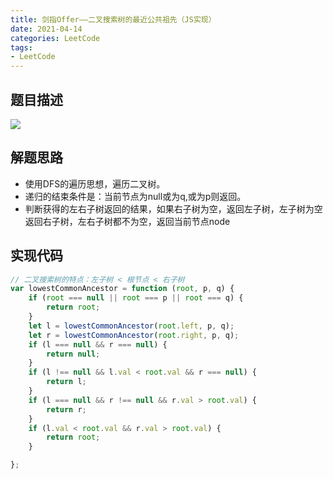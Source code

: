 ```yaml
---
title: 剑指Offer——二叉搜索树的最近公共祖先（JS实现）
date: 2021-04-14
categories: LeetCode
tags: 
- LeetCode
---
```

## 题目描述
![](https://img-blog.csdnimg.cn/img_convert/545c2aa0bd97eab3bd16648be84aacff.png)

## 解题思路
* 使用DFS的遍历思想，遍历二叉树。
* 递归的结束条件是：当前节点为null或为q,或为p则返回。
* 判断获得的左右子树返回的结果，如果右子树为空，返回左子树，左子树为空返回右子树，左右子树都不为空，返回当前节点node

## 实现代码
```js
// 二叉搜索树的特点：左子树 < 根节点 < 右子树
var lowestCommonAncestor = function (root, p, q) {
    if (root === null || root === p || root === q) {
        return root;
    }
    let l = lowestCommonAncestor(root.left, p, q);
    let r = lowestCommonAncestor(root.right, p, q);
    if (l === null && r === null) {
        return null;
    }
    if (l !== null && l.val < root.val && r === null) {
        return l;
    }
    if (l === null && r !== null && r.val > root.val) {
        return r;
    }
    if (l.val < root.val && r.val > root.val) {
        return root;
    }

};
```
